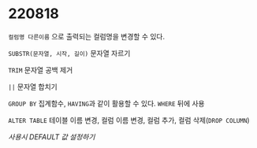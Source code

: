 # 220818

`컬럼명 다른이름` 으로 출력되는 컬럼명을 변경할 수 있다.

`SUBSTR(문자열, 시작, 길이)` 문자열 자르기

`TRIM` 문자열 공백 제거

`||` 문자열 합치기

`GROUP BY` 집계함수, `HAVING`과 같이 활용할 수 있다. `WHERE` 뒤에 사용

`ALTER TABLE` 테이블 이름 변경, 컬럼 이름 변경, 컬럼 추가, 컬럼 삭제(`DROP COLUMN`)

*사용시 DEFAULT 값 설정하기*